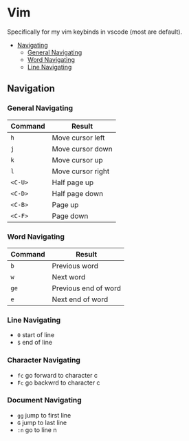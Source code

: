 # Vim  

Specifically for my vim keybinds in vscode (most are default).  

- [Navigating](#navigating)
    * [General Navigating](#general-navigating)
    * [Word Navigating](#word-navigating)
    * [Line Navigating](#line-navigating)

## Navigation  
### General Navigating 
| Command | Result             |
|---------|--------------------|
| `h`     | Move cursor left   |
| `j`     | Move cursor down   |
| `k`     | Move cursor up     |
| `l`     | Move cursor right  |
| `<C-U>` | Half page up       |
| `<C-D>` | Half page down     |
| `<C-B>` | Page up            |
| `<C-F>` | Page down          |

### Word Navigating 
| Command | Result               |
|---------|----------------------|
| `b`     | Previous word        |
| `w`     | Next word            |
| `ge`    | Previous end of word |
| `e`     | Next end of word     |

### Line Navigating  
- `0` start of line  
- `$` end of line  

### Character Navigating  
- `fc` go forward to character c
- `Fc` go backwrd to character c  

### Document Navigating  
- `gg` jump to first line  
- `G` jump to last line  
- `:n` go to line n 